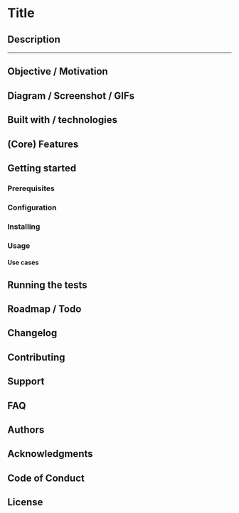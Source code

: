 <!-- Optional graphic logo -->

# Title

## Description

---

<!-- Optional Badges -->

<!-- Optional table of content if your readme is long -->

## Objective / Motivation

## Diagram / Screenshot / GIFs

## Built with / technologies

## (Core) Features

## Getting started

### Prerequisites

### Configuration

### Installing

### Usage

#### Use cases

## Running the tests

## Roadmap / Todo

## Changelog

<!-- Link to CHANGELOG.md -->

## Contributing

<!-- Link to CONTRIBUTING.md -->

## Support

<!-- How can users get in touch with you -->

## FAQ

## Authors

<!-- List the contributors -->

## Acknowledgments

## Code of Conduct

<!-- Link to CODE-OF-CONDUCT.md -->

## License

<!-- Link to LICENSE -->
